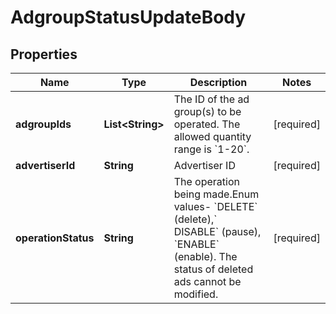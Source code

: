 # AdgroupStatusUpdateBody

## Properties
Name | Type | Description | Notes
------------ | ------------- | ------------- | -------------
**adgroupIds** | **List&lt;String&gt;** | The ID of the ad group(s) to be operated. The allowed quantity range is &#x60;1-20&#x60;. |[required]  
**advertiserId** | **String** | Advertiser ID |[required]  
**operationStatus** | **String** | The operation being made.Enum values- &#x60;DELETE&#x60; (delete),&#x60; DISABLE&#x60; (pause), &#x60;ENABLE&#x60; (enable). The status of deleted ads cannot be modified. |[required]  
